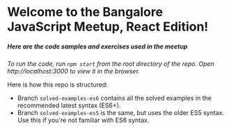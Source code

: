 # Welcome to the Bangalore JavaScript Meetup, React Edition!

##### Here are the code samples and exercises used in the meetup

*To run the code, run `npm start` from the root directory of the repo. Open http://localhost:3000 to view it in the browser.*


Here is how this repo is structured:

  - Branch `solved-examples-es6` contains all the solved examples in the recommended latest syntax (ES6+).
  - Branch `solved-examples-es5` is the same, but uses the older ES5 syntax. Use this if you're not familiar with ES6 syntax.